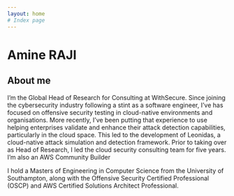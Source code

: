 ```yaml
---
layout: home
# Index page
---
```


# Amine RAJI

## About me

I’m the Global Head of Research for Consulting at WithSecure. Since joining the
cybersecurity industry following a stint as a software engineer, I’ve has
focused on offensive security testing in cloud-native environments and
organisations. More recently, I’ve been putting that experience to use helping
enterprises validate and enhance their attack detection capabilities,
particularly in the cloud space. This led to the development of Leonidas, a
cloud-native attack simulation and detection framework. Prior to taking over as
Head of Research, I led the cloud security consulting team for five years. I’m
also an AWS Community Builder

I hold a Masters of Engineering in Computer Science from the University of
Southampton, along with the Offensive Security Certified Professional (OSCP) and
AWS Certified Solutions Architect Professional.